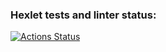 ### Hexlet tests and linter status:
[![Actions Status](https://github.com/rustemgb/python-project-83/actions/workflows/hexlet-check.yml/badge.svg)](https://github.com/rustemgb/python-project-83/actions)